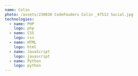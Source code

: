 ```yaml
---
name: Colin
photo: /assets/230830 CodeFouders Colin _47513 Social.jpg
technologies:
  - name: PHP
    logo: php
  - name: CSS
    logo: css
  - name: HTML
    logo: html
  - name: JavaScript
    logo: javascript
  - name: Python
    logo: python
---
```






